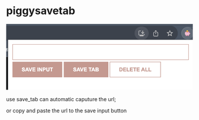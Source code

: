 # piggysavetab
![piggyicon](piggy1.png)

use save_tab can automatic caputure the url;

or copy and paste the url to the save input button
